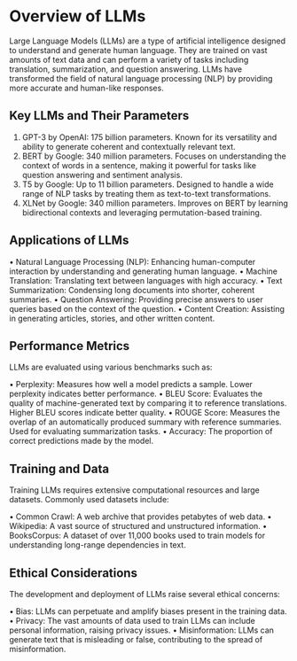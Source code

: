 # Overview of LLMs

Large Language Models (LLMs) are a type of artificial intelligence designed to understand and generate human language. They are trained on vast amounts of text data and can perform a variety of tasks including translation, summarization, and question answering. LLMs have transformed the field of natural language processing (NLP) by providing more accurate and human-like responses.

## Key LLMs and Their Parameters

1.	GPT-3 by OpenAI: 175 billion parameters. Known for its versatility and ability to generate coherent and contextually relevant text.
2.	BERT by Google: 340 million parameters. Focuses on understanding the context of words in a sentence, making it powerful for tasks like question answering and sentiment analysis.
3.	T5 by Google: Up to 11 billion parameters. Designed to handle a wide range of NLP tasks by treating them as text-to-text transformations.
4.	XLNet by Google: 340 million parameters. Improves on BERT by learning bidirectional contexts and leveraging permutation-based training.

## Applications of LLMs

•	Natural Language Processing (NLP): Enhancing human-computer interaction by understanding and generating human language.
•	Machine Translation: Translating text between languages with high accuracy.
•	Text Summarization: Condensing long documents into shorter, coherent summaries.
•	Question Answering: Providing precise answers to user queries based on the context of the question.
•	Content Creation: Assisting in generating articles, stories, and other written content.

## Performance Metrics

LLMs are evaluated using various benchmarks such as:

•	Perplexity: Measures how well a model predicts a sample. Lower perplexity indicates better performance.
•	BLEU Score: Evaluates the quality of machine-generated text by comparing it to reference translations. Higher BLEU scores indicate better quality.
•	ROUGE Score: Measures the overlap of an automatically produced summary with reference summaries. Used for evaluating summarization tasks.
•	Accuracy: The proportion of correct predictions made by the model.

## Training and Data

Training LLMs requires extensive computational resources and large datasets. Commonly used datasets include:

•	Common Crawl: A web archive that provides petabytes of web data.
•	Wikipedia: A vast source of structured and unstructured information.
•	BooksCorpus: A dataset of over 11,000 books used to train models for understanding long-range dependencies in text.

## Ethical Considerations

The development and deployment of LLMs raise several ethical concerns:

•	Bias: LLMs can perpetuate and amplify biases present in the training data.
•	Privacy: The vast amounts of data used to train LLMs can include personal information, raising privacy issues.
•	Misinformation: LLMs can generate text that is misleading or false, contributing to the spread of misinformation.

